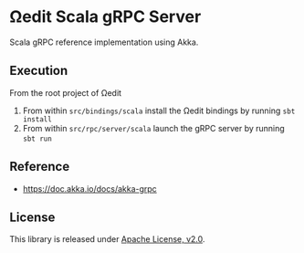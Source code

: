 <!--
  Copyright 2021 Concurrent Technologies Corporation

  Licensed under the Apache License, Version 2.0 (the "License");
  you may not use this file except in compliance with the License.
  You may obtain a copy of the License at

      http://www.apache.org/licenses/LICENSE-2.0

  Unless required by applicable law or agreed to in writing, software
  distributed under the License is distributed on an "AS IS" BASIS,
  WITHOUT WARRANTIES OR CONDITIONS OF ANY KIND, either express or implied.
  See the License for the specific language governing permissions and
  limitations under the License.
-->

Ωedit Scala gRPC Server
===

Scala gRPC reference implementation using Akka.

## Execution

From the root project of Ωedit

1. From within `src/bindings/scala` install the Ωedit bindings by running `sbt install`
2. From within `src/rpc/server/scala` launch the gRPC server by running `sbt run`

## Reference

- https://doc.akka.io/docs/akka-grpc

## License

This library is released under [Apache License, v2.0].

[Apache License, v2.0]: https://www.apache.org/licenses/LICENSE-2.0
